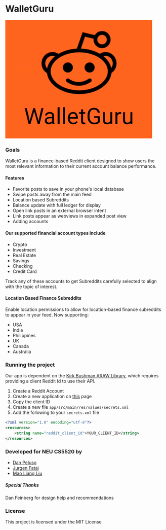 # WalletGuru

![WalletGuruLogo](WalletGuruLogo.png)

### Goals

WalletGuru is a finance-based Reddit client designed to show users the most relevant information to their current account balance performance.

#### Features
- Favorite posts to save in your phone's local database
- Swipe posts away from the main feed
- Location based Subreddits
- Balance update with full ledger for display
- Open link posts in an external browser intent
- Link posts appear as webviews in expanded post view
- Adding accounts

#### Our supported financial account types include
- Crypto
- Investment
- Real Estate
- Savings
- Checking
- Credit Card

Track any of these accounts to get Subreddits carefully selected to align with the topic of interest.

#### Location Based Finance Subreddits
Enable location permissions to allow for location-based finance subreddits to appear in your feed. Now supporting:
- USA
- India
- Philippines
- UK
- Canada
- Australia

### Running the project
Our app is dependent on the [Kirk Bushman ARAW Library](https://github.com/KirkBushman/ARAW), which requires providing a client Reddit Id to use their API.

1. Create a Reddit Account
2. Create a new application on [this](https://www.reddit.com/prefs/apps) page
3. Copy the client ID
4. Create a new file `app/src/main/res/values/secrets.xml`
5. Add the following to your `secrets.xml` file
```xml
<?xml version="1.0" encoding="utf-8"?>
<resources>
    <string name="reddit_client_id">YOUR_CLIENT_ID</string>
</resources>
```

### Developed for NEU CS5520 by
- [Dan Peluso](https://github.com/pelusodan)
- [Jurgen Fataj](https://github.com/JFATAJ)
- [Mao Liang Liu](https://github.com/maoliang1234)

##### Special Thanks
Dan Feinberg for design help and recommendations

### License
This project is licensed under the MIT License


